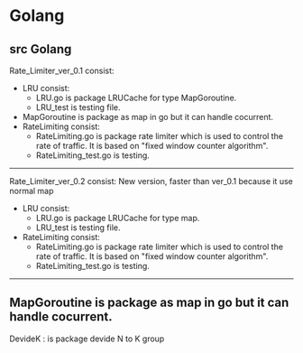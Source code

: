 # Golang
src Golang
-------------------------------------------------------
Rate_Limiter_ver_0.1 consist:  
 - LRU consist:
    + LRU.go is package LRUCache for type MapGoroutine.
    + LRU_test is testing file.
 - MapGoroutine is package as map in go but it can handle cocurrent.
 - RateLimiting consist:
    + RateLimiting.go is package rate limiter which is used to control the rate of traffic. It is based on "fixed window counter algorithm".
    + RateLimiting_test.go is testing.
    
-------------------------------------------------------
Rate_Limiter_ver_0.2 consist:  New version, faster than ver_0.1 because it use normal map
 - LRU consist:
    + LRU.go is package LRUCache for type map.
    + LRU_test is testing file.
 - RateLimiting consist:
    + RateLimiting.go is package rate limiter which is used to control the rate of traffic. It is based on "fixed window counter algorithm".
    + RateLimiting_test.go is testing.
    
-------------------------------------------------------
MapGoroutine is package as map in go but it can handle cocurrent.
-------------------------------------------------------
DevideK : is package devide N to K group
